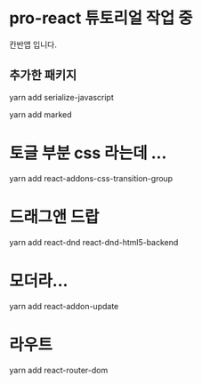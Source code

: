 # pro-react 튜토리얼 작업 중
칸반앱 입니다.

## 추가한 패키지
yarn add serialize-javascript

yarn add marked

# 토글 부분 css 라는데 ...
yarn add react-addons-css-transition-group

# 드래그앤 드랍
yarn add react-dnd react-dnd-html5-backend

# 모더라...
yarn add react-addon-update

# 라우트 
yarn add react-router-dom